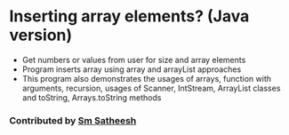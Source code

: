 # Inserting array elements? (Java version)
* Get numbers or values from user for size and array elements <br/>
* Program inserts array using array and arrayList approaches <br />
* This program also demonstrates the usages of arrays, function with arguments, recursion, usages of Scanner, IntStream, ArrayList classes and toString, Arrays.toString methods <br />

### Contributed by [Sm Satheesh](https://github.com/smsatheesh)
